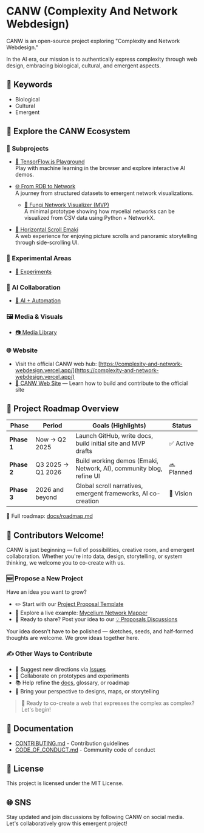 # CANW (Complexity And Network Webdesign)

CANW is an open-source project exploring "Complexity and Network Webdesign."

In the AI era, our mission is to authentically express complexity through web design, embracing biological, cultural, and emergent aspects.

## 🔑 Keywords
- Biological
- Cultural
- Emergent

## 🧭 Explore the CANW Ecosystem

### 📂 Subprojects

- [🤖 TensorFlow.js Playground](./projects/tensorflowjs-playground/README.md)  
  Play with machine learning in the browser and explore interactive AI demos.

- [🌐 From RDB to Network](./projects/from-rdb-to-network/README.md)  
  A journey from structured datasets to emergent network visualizations.

  - [🍄 Fungi Network Visualizer (MVP)](./projects/from-rdb-to-network/fungi-network/README.md)  
    A minimal prototype showing how mycelial networks can be visualized from CSV data using Python + NetworkX.

- [📜 Horizontal Scroll Emaki](./projects/horizontal-scroll-emaki/README.md)  
  A web experience for enjoying picture scrolls and panoramic storytelling through side-scrolling UI.



### 🔬 Experimental Areas
- [🧪 Experiments](./experiments/README.md)

### 🤖 AI Collaboration
- [🤝 AI + Automation](./ai-collaboration/README.md)

### 🖼️ Media & Visuals
- [📷 Media Library](./media/README.md)

### 🌐 Website
- Visit the official CANW web hub: [https://complexity-and-network-webdesign.vercel.app/](https://complexity-and-network-webdesign.vercel.app/)
- [📘 CANW Web Site](./site/README.md) — Learn how to build and contribute to the official site


## 🧭 Project Roadmap Overview

| Phase        | Period            | Goals (Highlights)                                              | Status     |
|--------------|------------------|------------------------------------------------------------------|------------|
| **Phase 1**  | Now → Q2 2025     | Launch GitHub, write docs, build initial site and MVP drafts    | ✅ Active   |
| **Phase 2**  | Q3 2025 → Q1 2026 | Build working demos (Emaki, Network, AI), community blog, refine UI | 🔜 Planned  |
| **Phase 3**  | 2026 and beyond   | Global scroll narratives, emergent frameworks, AI co-creation    | 🌌 Vision   |

📖 Full roadmap: [docs/roadmap.md](./docs/roadmap.md)


## 🌟 Contributors Welcome!
CANW is just beginning — full of possibilities, creative room, and emergent collaboration.
Whether you're into data, design, storytelling, or system thinking, we welcome you to co-create with us.

### 🆕 Propose a New Project

Have an idea you want to grow?
- ✏️ Start with our [Project Proposal Template](./docs/new_project_propesal/new_project_propesal.md)
- 🌿 Explore a live example: [Mycelium Network Mapper](./docs/new_project_propesal/sample/mycelium-network-mapper.md)
- 💬 Ready to share? Post your idea to our [💡 Proposals Discussions](https://github.com/satoshi-create/complexity-and-network-webdesign/discussions/categories/-proposals)

Your idea doesn't have to be polished — sketches, seeds, and half-formed thoughts are welcome.
We grow ideas together here.

### ✍️ Other Ways to Contribute

- 📌 Suggest new directions via [Issues](https://github.com/satoshi-create/complexity-and-network-webdesign/issues)
- 🧪 Collaborate on prototypes and experiments
- 📚 Help refine the [docs](./docs/README.md), glossary, or roadmap
- 🎨 Bring your perspective to designs, maps, or storytelling

> 🌱 Ready to co-create a web that expresses the complex as complex? Let's begin!

## 📖 Documentation
- [CONTRIBUTING.md](./CONTRIBUTING.md) - Contribution guidelines
- [CODE_OF_CONDUCT.md](./CODE_OF_CONDUCT.md) - Community code of conduct

## 📜 License
This project is licensed under the MIT License.

## 🌐 SNS
Stay updated and join discussions by following CANW on social media. Let's collaboratively grow this emergent project!

